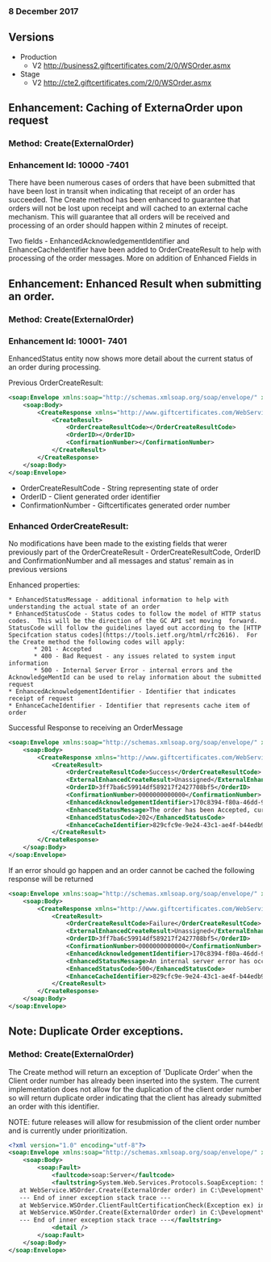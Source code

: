 ### 8 December 2017

## Versions 
* Production
    * V2 http://business2.giftcertificates.com/2/0/WSOrder.asmx
* Stage
    * V2 http://cte2.giftcertificates.com/2/0/WSOrder.asmx



## Enhancement: Caching of ExternaOrder upon request
### Method: Create(ExternalOrder)
### Enhancement Id: 10000 -7401

There have been numerous cases of orders that have been submitted that have been lost in transit when indicating that receipt of an order has succeeded.  The Create method has been enhanced to guarantee that orders will not be lost upon receipt and will cached to an external cache mechanism.  This will guarantee that all orders will be received and processing of an order should happen within 2 minutes of receipt.  

Two fields - EnhancedAcknowledgementIdentifier and EnhanceCacheIdentifier have been added to OrderCreateResult to help with processing of the order messages.  More on addition of Enhanced Fields in 

## Enhancement: Enhanced Result when submitting an order.
### Method: Create(ExternalOrder)
### Enhancement Id: 10001- 7401

EnhancedStatus entity now shows more detail about the current status of an order during processing.  

Previous OrderCreateResult:


```xml
<soap:Envelope xmlns:soap="http://schemas.xmlsoap.org/soap/envelope/" xmlns:xsi="http://www.w3.org/2001/XMLSchema-instance" xmlns:xsd="http://www.w3.org/2001/XMLSchema">
    <soap:Body>
        <CreateResponse xmlns="http://www.giftcertificates.com/WebService/">
            <CreateResult>
                <OrderCreateResultCode></OrderCreateResultCode>
                <OrderID></OrderID>
                <ConfirmationNumber></ConfirmationNumber>
            </CreateResult>
        </CreateResponse>
    </soap:Body>
</soap:Envelope>
```

* OrderCreateResultCode - String representing state of order
* OrderID - Client generated order identifier
* ConfirmationNumber - Giftcertificates generated order number


### Enhanced OrderCreateResult:  
No modifications have been made to the existing fields that werer previously part of the OrderCreateResult - OrderCreateResultCode, OrderID and ConfirmationNumber and all messages and status' remain as in previous versions

Enhanced properties:

    * EnhancedStatusMessage - additional information to help with understanding the actual state of an order
    * EnhancedStatusCode - Status codes to follow the model of HTTP status codes.  This will be the direction of the GC API set moving  forward. StatusCode will follow the guidelines layed out according to the [HTTP Specifcation status codes](https://tools.ietf.org/html/rfc2616).  For the Create method the following codes will apply:
           * 201 - Accepted
           * 400 - Bad Request - any issues related to system input information
           * 500 - Internal Server Error - internal errors and the AcknowledgeMentId can be used to relay information about the submitted     request
    * EnhancedAcknowledgementIdentifier - Identifier that indicates receipt of request
    * EnhanceCacheIdentifier - Identifier that represents cache item of order



Successful Response to receiving an OrderMessage
```xml
<soap:Envelope xmlns:soap="http://schemas.xmlsoap.org/soap/envelope/" xmlns:xsi="http://www.w3.org/2001/XMLSchema-instance" xmlns:xsd="http://www.w3.org/2001/XMLSchema">
    <soap:Body>
        <CreateResponse xmlns="http://www.giftcertificates.com/WebService/">
            <CreateResult>
                <OrderCreateResultCode>Success</OrderCreateResultCode>
                <ExternalEnhancedCreateResult>Unassigned</ExternalEnhancedCreateResult>
                <OrderID>3ff7ba6c59914df589217f2427708bf5</OrderID>
                <ConfirmationNumber>0000000000000</ConfirmationNumber>
                <EnhancedAcknowledgementIdentifier>170c8394-f80a-46dd-9d21-8e27e433ca4d</EnhancedAcknowledgementIdentifier>
                <EnhancedStatusMessage>The order has been Accepted, currently it's in Submitted state. Order processing will be accomplished within 2 minutes of submission</EnhancedStatusMessage>
                <EnhancedStatusCode>202</EnhancedStatusCode>
                <EnhanceCacheIdentifier>829cfc9e-9e24-43c1-ae4f-b44edb9022ab</EnhanceCacheIdentifier>
            </CreateResult>
        </CreateResponse>
    </soap:Body>
</soap:Envelope>
```

If an error should go happen and an order cannot be cached the following response will be returned 

```xml
<soap:Envelope xmlns:soap="http://schemas.xmlsoap.org/soap/envelope/" xmlns:xsi="http://www.w3.org/2001/XMLSchema-instance" xmlns:xsd="http://www.w3.org/2001/XMLSchema">
    <soap:Body>
        <CreateResponse xmlns="http://www.giftcertificates.com/WebService/">
            <CreateResult>
                <OrderCreateResultCode>Failure</OrderCreateResultCode>
                <ExternalEnhancedCreateResult>Unassigned</ExternalEnhancedCreateResult>
                <OrderID>3ff7ba6c59914df589217f2427708bf5</OrderID>
                <ConfirmationNumber>0000000000000</ConfirmationNumber>
                <EnhancedAcknowledgementIdentifier>170c8394-f80a-46dd-9d21-8e27e433ca4d</EnhancedAcknowledgementIdentifier>
                <EnhancedStatusMessage>An internal server error has occurred. Please contact support with the EnhancedAcknowledgementIdentifier</EnhancedStatusMessage>
                <EnhancedStatusCode>500</EnhancedStatusCode>
                <EnhanceCacheIdentifier>829cfc9e-9e24-43c1-ae4f-b44edb9022ab</EnhanceCacheIdentifier>
            </CreateResult>
        </CreateResponse>
    </soap:Body>
</soap:Envelope>
```

## Note: Duplicate Order exceptions.
### Method: Create(ExternalOrder)
The Create method will return an exception of 'Duplicate Order' when the Client order number has already been inserted into the system.  The current implementation does not allow for the duplication of the client order number so will return duplicate order indicating that the client has already submitted an order with this identifier.  

NOTE: future releases will allow for resubmission of the client order number and is currently under prioritization.

```xml
<?xml version="1.0" encoding="utf-8"?>
<soap:Envelope xmlns:soap="http://schemas.xmlsoap.org/soap/envelope/" xmlns:xsi="http://www.w3.org/2001/XMLSchema-instance" xmlns:xsd="http://www.w3.org/2001/XMLSchema">
    <soap:Body>
        <soap:Fault>
            <faultcode>soap:Server</faultcode>
            <faultstring>System.Web.Services.Protocols.SoapException: Server was unable to process request. ---&gt; System.Exception: Client Fault Certification Check Wrapper Exception - Please Look at Inner Exception for Details. ---&gt; System.Web.Services.Protocols.SoapException: Duplicate Order.
   at WebService.WSOrder.Create(ExternalOrder order) in C:\Development\GC-REPOS\src\WebService2.0\WebService\WSOrder.asmx.cs:line 921
   --- End of inner exception stack trace ---
   at WebService.WSOrder.ClientFaultCertificationCheck(Exception ex) in C:\Development\GC-REPOS\src\WebService2.0\WebService\WSOrder.asmx.cs:line 141
   at WebService.WSOrder.Create(ExternalOrder order) in C:\Development\GC-REPOS\src\WebService2.0\WebService\WSOrder.asmx.cs:line 932
   --- End of inner exception stack trace ---</faultstring>
            <detail />
        </soap:Fault>
    </soap:Body>
</soap:Envelope>
```



